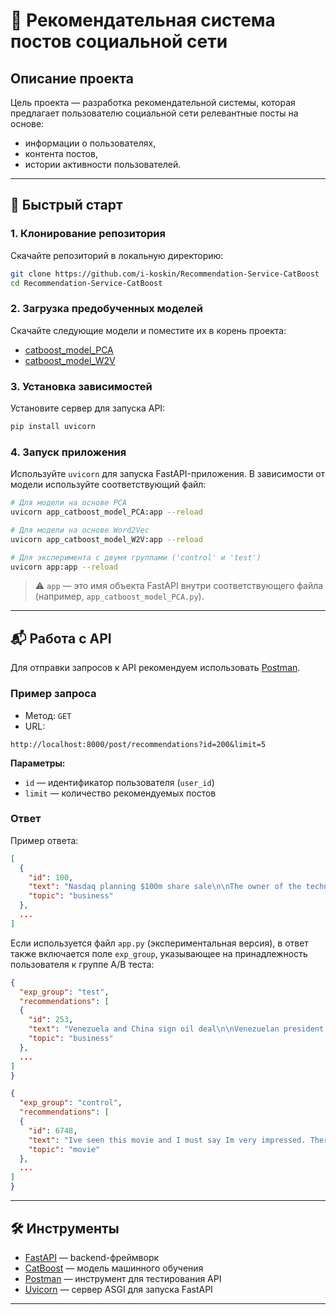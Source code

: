 # 📌 Рекомендательная система постов социальной сети

## Описание проекта

Цель проекта — разработка рекомендательной системы, которая предлагает пользователю социальной сети релевантные посты на основе:

- информации о пользователях,
- контента постов,
- истории активности пользователей.

---

## 🚀 Быстрый старт

### 1. Клонирование репозитория

Скачайте репозиторий в локальную директорию:

```bash
git clone https://github.com/i-koskin/Recommendation-Service-CatBoost
cd Recommendation-Service-CatBoost
```

### 2. Загрузка предобученных моделей

Скачайте следующие модели и поместите их в корень проекта:

- [catboost_model_PCA](https://drive.google.com/file/d/1gksqZ9tETozRNqnV_uvKhXqSciJAXwU7/view?usp=sharing)
- [catboost_model_W2V](https://drive.google.com/file/d/1ldkckMPxD7WVJjloa97nRhXmHU8u9L_f/view?usp=sharing)

### 3. Установка зависимостей

Установите сервер для запуска API:

```bash
pip install uvicorn
```

### 4. Запуск приложения

Используйте `uvicorn` для запуска FastAPI-приложения. В зависимости от модели используйте соответствующий файл:

```bash
# Для модели на основе PCA
uvicorn app_catboost_model_PCA:app --reload

# Для модели на основе Word2Vec
uvicorn app_catboost_model_W2V:app --reload

# Для эксперимента с двумя группами ('control' и 'test')
uvicorn app:app --reload
```

> ⚠️ `app` — это имя объекта FastAPI внутри соответствующего файла (например, `app_catboost_model_PCA.py`).

---

## 📬 Работа с API

Для отправки запросов к API рекомендуем использовать [Postman](https://www.postman.com/).

### Пример запроса

- Метод: `GET`
- URL:

```http
http://localhost:8000/post/recommendations?id=200&limit=5
```

**Параметры:**

- `id` — идентификатор пользователя (`user_id`)
- `limit` — количество рекомендуемых постов

### Ответ

Пример ответа:

```json
[
  {
    "id": 100,
    "text": "Nasdaq planning $100m share sale\n\nThe owner of the technology-dominated Nasdaq stock index plans to sell shares to the public and list itself on the market it operates.\n\nAccording to a registration document filed with the Securities and Exchange Commission, Nasdaq Stock Market plans to raise $100m (£52m) from the sale. Some observers see this as another step closer to a full public listing. However Nasdaq, an icon of the 1990s technology boom, recently poured cold water on those suggestions.\n\nThe company first sold shares in private placements during 2000 and 2001. It technically went public in 2002 when the stock started trading on the OTC Bulletin Board, which lists equities that trade only occasionally. Nasdaq will not make money from the sale, only investors who bought shares in the private placings, the filing documents said. The Nasdaq is made up shares in technology firms and other companies with high growth potential. It was the most potent symbol of the 1990s internet and telecoms boom, nose-diving after the bubble burst. A recovery in the fortunes of tech giants such as Intel, and dot.com survivors such as Amazon has helped revive its fortunes.\n",
    "topic": "business"
  },
  ...
]
```

Если используется файл `app.py` (экспериментальная версия), в ответ также включается поле `exp_group`, указывающее на принадлежность пользователя к группе A/B теста:

```json
{
  "exp_group": "test",
  "recommendations": [
  {
    "id": 253,
    "text": "Venezuela and China sign oil deal\n\nVenezuelan president Hugo Chavez has offered China wide-ranging access to the countrys oil reserves.\n\nThe offer, made as part of a trade deal between the two countries, will allow China to operate oil fields in Venezuela and invest in new refineries. Venezuela has also offered to supply 120,000 barrels of fuel oil a month to China. Venezuela - the worlds fifth largest oil exporter - sells about 60% of its output to the United States. Mr Chavezs administration, which has a strained relationship with the US, is trying to diversify sales to reduce its dependence on its largest export market.\n\nChinas quick-growing economys need for oil has contributed to record-high oil prices this year, along with political unrest in the Middle East and supply bottlenecks. Oil prices are finishing the year roughly 30% higher than they were in January 2004.\n\nIn 2004, according to forecasts from the Ministry of Commerce, Chinas oil imports will be 110m tons, up 21% on the previous year. China has been a net importer of oil since the mid 1990s with more than a third of the oil and gas it consumes coming from abroad. A lack of sufficient domestic production and the need to lessen its dependence on imports from the Middle East has meant that China is looking to invest in other potential markets such as Latin America. Mr Chavez, who is visiting China, said his country would put its many of its oil facilities at the disposal of China. Chinese firms would be allowed to operate 15 mature oil fields in the east of Venezuela, which could produce more than one billion barrels, he confirmed. The two countries will also continue a joint venture agreement to produce stocks of the boiler fuel orimulsion. Mr Chavez has also invited Chinese firms to bid for gas exploration contracts which his government will offer next year in the western Gulf of Venezuela. The two countries also signed a number of other agreements covering other industries including mining.\n",
    "topic": "business"
  },
  ...
]
}
```


```json
{
  "exp_group": "control",
  "recommendations": [
  {
    "id": 6748,
    "text": "Ive seen this movie and I must say Im very impressed. There are not much movies I like, but I do like this one. You should see this movie by yourself and comment it,because this is one of my most favorite movie. I fancy to see this again. Action fused with a fantastic story. Very impressing. I like Modestys character. Actually shes very mystic and mysterious (I DO like that^^). The bad boy is pretty too. Well, actually this whole movie is rare in movieworld. I considered about the vote of this movie, I thought this is should be a very popular movie. I guess wrong. It was ME who was very impressed about this movie, and I hope Im not the only one who takes only the cost to watch this one. See and vote.",
    "topic": "movie"
  },
  ...
]
}
```

---

## 🛠 Инструменты

- [FastAPI](https://fastapi.tiangolo.com/) — backend-фреймворк
- [CatBoost](https://catboost.ai/) — модель машинного обучения
- [Postman](https://www.postman.com/) — инструмент для тестирования API
- [Uvicorn](https://www.uvicorn.org/) — сервер ASGI для запуска FastAPI

---
